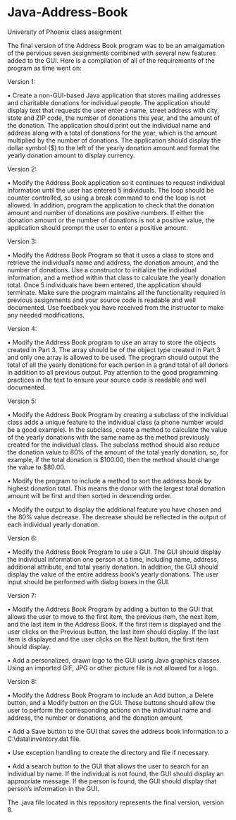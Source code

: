 Java-Address-Book
=================

University of Phoenix class assignment


The final version of the Address Book program was to be an amalgamation of the pervious seven assignments combined with several new features added to the GUI.  Here is a compilation of all of the requirements of the program as time went on:


Version 1:

•	Create a non-GUI-based Java application that stores mailing addresses and charitable donations for individual people.  The application should display text that requests the user enter a name, street address with city, state and ZIP code, the number of donations this year, and the amount of the donation.  The application should print out the individual name and address along with a total of donations for the year, which is the amount multiplied by the number of donations.  The application should display the dollar symbol ($) to the left of the yearly donation amount and format the yearly donation amount to display currency.


Version 2:

•	Modify the Address Book application so it continues to request individual information until the user has entered 5 individuals.  The loop should be counter controlled, so using a break command to end the loop is not allowed.   In addition, program the application to check that the donation amount and number of donations are positive numbers.  If either the donation amount or the number of donations is not a positive value, the application should prompt the user to enter a positive amount.


Version 3:

•	Modify the Address Book Program so that it uses a class to store and retrieve the individual’s name and address, the donation amount, and the number of donations. Use a constructor to initialize the individual information, and a method within that class to calculate the yearly donation total.  Once 5 individuals have been entered, the application should terminate. Make sure the program maintains all the functionality required in previous assignments and your source code is readable and well documented. Use feedback you have received from the instructor to make any needed modifications.


Version 4:

•	Modify the Address Book program to use an array to store the objects created in Part 3.  The array should be of the object type created in Part 3 and only one array is allowed to be used.  The program should output the total of all the yearly donations for each person in a grand total of all donors in addition to all previous output.  Pay attention to the good programming practices in the text to ensure your source code is readable and well documented.


Version 5:

•	Modify the Address Book Program by creating a subclass of the individual class adds a unique feature to the individual class (a phone number would be a good example).  In the subclass, create a method to calculate the value of the yearly donations with the same name as the method previously created for the individual class.  The subclass method should also reduce the donation value to 80% of the amount of the total yearly donation, so, for example,  if the total donation is $100.00, then the method should change the value to $80.00.

•	Modify the program to include a method to sort the address book by highest donation total. This means the donor with the largest total donation amount will be first and then sorted in descending order.

•	Modify the output to display the additional feature you have chosen and the 80% value  decrease.  The decrease should be reflected in the output of each individual yearly donation.


Version 6:

•	Modify the Address Book Program to use a GUI.  The GUI should display the individual information one person at a time, including name, address, additional attribute, and total yearly donation.  In addition, the GUI should display the value of the entire address book’s yearly donations. The user input should  be performed with dialog boxes in the GUI.


Version 7:

•	Modify the Address Book Program by adding a button to the GUI that allows the user to move to the first item, the previous item, the next item, and the last item in the Address Book. If the first item is displayed and the user clicks on the Previous button, the last item should display.  If the last item is displayed and the user clicks on the Next button, the first item should display.

•	Add a personalized, drawn logo to the GUI using Java graphics classes. Using an imported GIF, JPG or other picture file is not allowed for a logo.


Version 8:

•	Modify the Address Book Program to include an Add button, a Delete button, and a Modify button on the GUI. These buttons should allow the user to perform the corresponding actions on the individual name and address, the number or donations, and the donation amount. 

•	Add a Save button to the GUI that saves the address book information to a C:\data\inventory.dat file.

•	Use exception handling to create the directory and file if necessary.

•	Add a search button to the GUI that allows the user to search for an individual by name. If the individual is not found, the GUI should display an appropriate message. If the person is found, the GUI should display that person’s information in the GUI.


The .java file located in this repository represents the final version, version 8.
